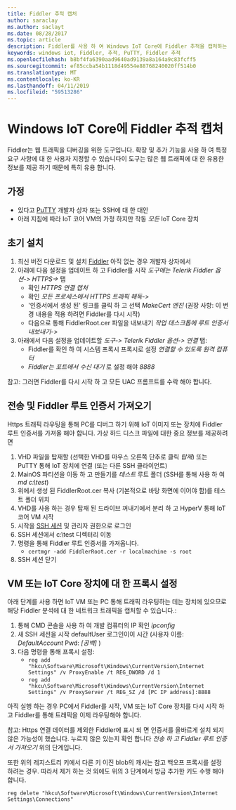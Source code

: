 ```yaml
---
title: Fiddler 추적 캡처
author: saraclay
ms.author: saclayt
ms.date: 08/28/2017
ms.topic: article
description: Fiddler를 사용 하 여 Windows IoT Core에 Fiddler 추적을 캡처하는 방법을 알아봅니다.
keywords: windows iot, Fiddler, 추적, PuTTY, Fiddler 추적
ms.openlocfilehash: b8bf4fa6390aad9640ad9139a8a164a9c83fcff5
ms.sourcegitcommit: ef85ccba54b1118d49554e88768240020ff514b0
ms.translationtype: MT
ms.contentlocale: ko-KR
ms.lasthandoff: 04/11/2019
ms.locfileid: "59513286"
---
```

# <a name="capturing-fiddler-traces-on-windows-iot-core"></a>Windows IoT Core에 Fiddler 추적 캡처

Fiddler는 웹 트래픽을 디버깅을 위한 도구입니다. 확장 및 추가 기능을 사용 하 여 특정 요구 사항에 대 한 사용자 지정할 수 있습니다이 도구는 많은 웹 트래픽에 대 한 유용한 정보를 제공 하기 때문에 특히 유용 합니다.

## <a name="assumptions"></a>가정 

* 있다고 [PuTTY](http://www.putty.org/) 개발자 상자 또는 SSH에 대 한 대안
* 아래 지침에 따라 IoT 코어 VM의 가정 하지만 작동 *모든* IoT Core 장치

## <a name="initial-setup"></a>초기 설치

1. 최신 버전 다운로드 및 설치 [Fiddler](http://www.telerik.com/fiddler/) 아직 없는 경우 개발자 상자에서
2. 아래에 다음 설정을 업데이트 하 고 Fiddler를 시작 _도구에는 Telerik Fiddler 옵션-> HTTPS->_ 탭
    * 확인 _HTTPS 연결 캡처_
    * 확인 _모든 프로세스에서 HTTPS 트래픽 해독->_
    * '인증서에서 생성 된' 링크를 클릭 하 고 선택 _MakeCert 엔진_ (권장 사항: 이 변경 내용을 적용 하려면 Fiddler를 다시 시작)
    * 다음으로 통해 FiddlerRoot.cer 파일을 내보내기 _작업 데스크톱에 루트 인증서 내보내기->_
3. 아래에서 다음 설정을 업데이트할 _도구-> Telerik Fiddler 옵션-> 연결_ 탭:
    * Fiddler를 확인 하 여 시스템 프록시 프록시로 설정 _연결할 수 있도록 원격 컴퓨터_
    * _Fiddler는 포트에서 수신 대기_ 로 설정 해야 _8888_
  
참고: 그러면 Fiddler를 다시 시작 하 고 모든 UAC 프롬프트를 수락 해야 합니다.

## <a name="transfer-and-import-fiddler-root-certificate"></a>전송 및 Fiddler 루트 인증서 가져오기
Https 트래픽 라우팅을 통해 PC를 디버그 하기 위해 IoT 이미지 또는 장치에 Fiddler 루트 인증서를 가져올 해야 합니다.  가상 하드 디스크 파일에 대한 중요 정보를 제공하려면

1. VHD 파일을 탑재할 (선택한 VHD를 마우스 오른쪽 단추로 클릭 _탑재_) 또는 PuTTY 통해 IoT 장치에 연결 (또는 다른 SSH 클라이언트)
2. MainOS 파티션을 이동 하 고 만들기를 _테스트_ 루트 폴더 (SSH를 통해 사용 하 여 _md c:\test_)
3. 위에서 생성 된 FiddlerRoot.cer 복사 (기본적으로 바탕 화면에 이어야 함)를 테스트 폴더 위치
4. VHD를 사용 하는 경우 탑재 된 드라이브 꺼내기에서 분리 하 고 HyperV 통해 IoT 코어 VM 시작
5. 시작을 [SSH 세션](../connect-your-device/ssh.md) 및 관리자 권한으로 로그인 
6. SSH 세션에서 c:\test 디렉터리 이동
7. 명령을 통해 Fiddler 루트 인증서를 가져옵니다.
    * `certmgr -add FiddlerRoot.cer -r localmachine -s root`
8. SSH 세션 닫기


## <a name="setup-proxy-on-vm-or-iot-core-device"></a>VM 또는 IoT Core 장치에 대 한 프록시 설정
아래 단계를 사용 하면 IoT VM 또는 PC 통해 트래픽 라우팅하는 데는 장치에 있으므로 해당 Fiddler 분석에 대 한 네트워크 트래픽을 캡처할 수 있습니다.:

1. 통해 CMD 콘솔을 사용 하 여 개발 컴퓨터의 IP 확인 _ipconfig_
2. 새 SSH 세션을 시작 defaultUser 로그인이이 시간 (사용자 이름: _DefaultAccount_ Pwd: _[공백]_ )
3. 다음 명령을 통해 프록시 설정:
    * `reg add "hkcu\Software\Microsoft\Windows\CurrentVersion\Internet Settings" /v ProxyEnable /t REG_DWORD /d 1`
    * `reg add "hkcu\Software\Microsoft\Windows\CurrentVersion\Internet Settings" /v ProxyServer /t REG_SZ /d [PC IP address]:8888`

아직 실행 하는 경우 PC에서 Fiddler를 시작, VM 또는 IoT Core 장치를 다시 시작 하 고 Fiddler를 통해 트래픽을 이제 라우팅해야 합니다. 

참고: Https 연결 데이터를 제외한 Fiddler에 표시 되 면 인증서를 올바르게 설치 되지 않은 가능성이 했습니다. 누르지 않은 있는지 확인 합니다 _전송 하 고 Fiddler 루트 인증서 가져오기_ 위의 단계입니다.

또한 위의 레지스트리 키에서 다른 키 이진 blob의 캐시는 참고 백오프 프록시를 설정 하려는 경우. 따라서 제거 하는 것 외에도 위의 3 단계에서 방금 추가한 키도 수행 해야 합니다.

    reg delete "hkcu\Software\Microsoft\Windows\CurrentVersion\Internet Settings\Connections"
    
    
